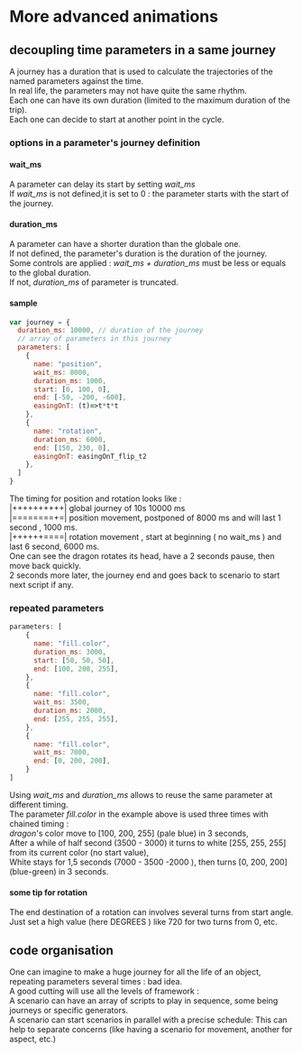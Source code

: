 # More advanced animations 
## decoupling time parameters in a same journey
A journey has a duration that is used to calculate the trajectories of the named parameters against the time.   
In real life, the parameters may not have quite the same rhythm.   
Each one can have its own duration (limited to the maximum duration of the trip).   
Each one can decide to start at another point in the cycle.    
### options in a parameter's journey definition 
#### wait_ms 
A parameter can delay its start by setting *wait_ms*    
If *wait_ms* is not defined,it is set to 0 : the parameter starts with the start of the journey.    
#### duration_ms 
A parameter can have a shorter duration than the globale one.   
If not defined, the parameter's duration is the duration of the journey.  
Some controls are applied : 
 *wait_ms + duration_ms* must be less or equals to the global duration.  
 If not, *duration_ms* of parameter is truncated.  
#### sample
```javascript 
var journey = {
  duration_ms: 10000, // duration of the journey
  // array of parameters in this journey
  parameters: [
    {
      name: "position", 
      wait_ms: 8000,
      duration_ms: 1000, 
      start: [0, 100, 0], 
      end: [-50, -200, -600], 
      easingOnT: (t)=>t*t*t
    },
    {
      name: "rotation", 
      duration_ms: 6000,
      end: [150, 230, 0], 
      easingOnT: easingOnT_flip_t2
    },
  ]
}
``` 
The timing for position and rotation looks like :     
|++++++++++| global journey of 10s 10000 ms  
|========+=| position movement, postponed of 8000 ms  and will last 1 second , 1000 ms.      
|++++++====| rotation movement , start at beginning ( no wait_ms ) and last 6 second, 6000 ms.      
One can see the dragon rotates its head, have a 2 seconds pause, then move back quickly.  
2 seconds more later, the journey end and goes back to scenario to start next script if any. 

### repeated parameters 

```javascript  
parameters: [
    {
      name: "fill.color", 
      duration_ms: 3000,
      start: [50, 50, 50], 
      end: [100, 200, 255],
    },
    {
      name: "fill.color", 
      wait_ms: 3500, 
      duration_ms: 2000,
      end: [255, 255, 255], 
    },
    {
      name: "fill.color", 
      wait_ms: 7000,
      end: [0, 200, 200], 
    }
]
```
Using *wait_ms* and *duration_ms* allows to reuse the same parameter at different timing.   
The parameter *fill.color* in the example above is used three times with chained timing :  
*dragon*'s color move to [100, 200, 255] (pale blue) in 3 seconds,  
After a while of half second (3500 - 3000) it turns to white [255, 255, 255] from its current color (no start value),  
White stays for 1,5 seconds (7000 - 3500 -2000 ), then turns [0, 200, 200] (blue-green) in 3 seconds.    

#### some tip for rotation 
The end destination of a rotation can involves several turns from start angle.  
Just set a high value (here DEGREES ) like 720 for two turns from 0, etc.  
## code organisation 
One can imagine to make a huge journey for all the life of an object, repeating parameters several times : bad idea.  
A good cutting will use all the levels of framework :   
 A scenario can have an array of scripts to play in sequence, some being journeys or specific generators.     
 A scenario can start scenarios in parallel with a precise schedule: This can help to separate concerns (like having a scenario for movement, another for aspect, etc.)   
